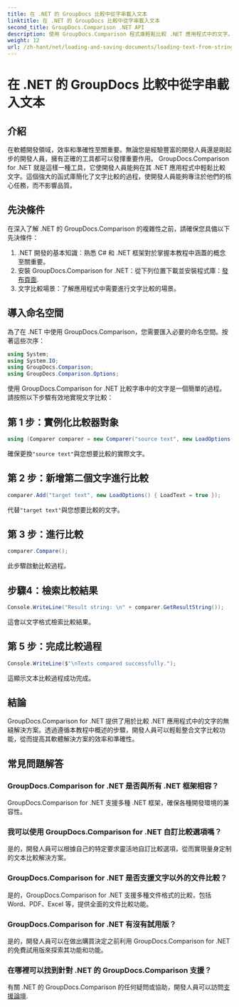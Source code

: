 ```yaml
---
title: 在 .NET 的 GroupDocs 比較中從字串載入文本
linktitle: 在 .NET 的 GroupDocs 比較中從字串載入文本
second_title: GroupDocs.Comparison .NET API
description: 使用 GroupDocs.Comparison 程式庫輕鬆比較 .NET 應用程式中的文字。透過無縫整合提高效率和準確性。
weight: 12
url: /zh-hant/net/loading-and-saving-documents/loading-text-from-string/
---
```


# 在 .NET 的 GroupDocs 比較中從字串載入文本

## 介紹
在軟體開發領域，效率和準確性至關重要。無論您是經驗豐富的開發人員還是剛起步的開發人員，擁有正確的工具都可以發揮重要作用。 GroupDocs.Comparison for .NET 就是這樣一種工具，它使開發人員能夠在其 .NET 應用程式中輕鬆比較文字。這個強大的函式庫簡化了文字比較的過程，使開發人員能夠專注於他們的核心任務，而不影響品質。
## 先決條件
在深入了解 .NET 的 GroupDocs.Comparison 的複雜性之前，請確保您具備以下先決條件：
1. .NET 開發的基本知識：熟悉 C# 和 .NET 框架對於掌握本教程中涵蓋的概念至關重要。
2. 安裝 GroupDocs.Comparison for .NET：從下列位置下載並安裝程式庫：[發布頁面](https://releases.groupdocs.com/comparison/net/).
3. 文字比較場景：了解應用程式中需要進行文字比較的場景。

## 導入命名空間
為了在 .NET 中使用 GroupDocs.Comparison，您需要匯入必要的命名空間。按著這些次序：

```csharp
using System;
using System.IO;
using GroupDocs.Comparison;
using GroupDocs.Comparison.Options;
```
使用 GroupDocs.Comparison for .NET 比較字串中的文字是一個簡單的過程。請按照以下步驟有效地實現文字比較：
## 第 1 步：實例化比較器對象
```csharp
using (Comparer comparer = new Comparer("source text", new LoadOptions() { LoadText = true }))
```
確保更換`"source text"`與您想要比較的實際文字。
## 第 2 步：新增第二個文字進行比較
```csharp
comparer.Add("target text", new LoadOptions() { LoadText = true });
```
代替`"target text"`與您想要比較的文字。
## 第 3 步：進行比較
```csharp
comparer.Compare();
```
此步驟啟動比較過程。
## 步驟4：檢索比較結果
```csharp
Console.WriteLine("Result string: \n" + comparer.GetResultString());
```
這會以文字格式檢索比較結果。
## 第 5 步：完成比較過程
```csharp
Console.WriteLine($"\nTexts compared successfully.");
```
這顯示文本比較過程成功完成。

## 結論
GroupDocs.Comparison for .NET 提供了用於比較 .NET 應用程式中的文字的無縫解決方案。透過遵循本教程中概述的步驟，開發人員可以輕鬆整合文字比較功能，從而提高其軟體解決方案的效率和準確性。
## 常見問題解答
### GroupDocs.Comparison for .NET 是否與所有 .NET 框架相容？
GroupDocs.Comparison for .NET 支援多種 .NET 框架，確保各種開發環境的兼容性。
### 我可以使用 GroupDocs.Comparison for .NET 自訂比較選項嗎？
是的，開發人員可以根據自己的特定要求靈活地自訂比較選項，從而實現量身定制的文本比較解決方案。
### GroupDocs.Comparison for .NET 是否支援文字以外的文件比較？
是的，GroupDocs.Comparison for .NET 支援多種文件格式的比較，包括 Word、PDF、Excel 等，提供全面的文件比較功能。
### GroupDocs.Comparison for .NET 有沒有試用版？
是的，開發人員可以在做出購買決定之前利用 GroupDocs.Comparison for .NET 的免費試用版來探索其功能和功能。
### 在哪裡可以找到針對 .NET 的 GroupDocs.Comparison 支援？
有關 .NET 的 GroupDocs.Comparison 的任何疑問或協助，開發人員可以訪問[支援論壇](https://forum.groupdocs.com/c/comparison/12).